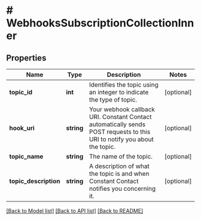 # # WebhooksSubscriptionCollectionInner

## Properties

Name | Type | Description | Notes
------------ | ------------- | ------------- | -------------
**topic_id** | **int** | Identifies the topic using an integer to indicate the type of topic. | [optional]
**hook_uri** | **string** | Your webhook callback URI. Constant Contact automatically sends POST requests to this URI to notify you about the topic. | [optional]
**topic_name** | **string** | The name of the topic. | [optional]
**topic_description** | **string** | A description of what the topic is and when Constant Contact notifies you concerning it. | [optional]

[[Back to Model list]](../../README.md#models) [[Back to API list]](../../README.md#endpoints) [[Back to README]](../../README.md)
